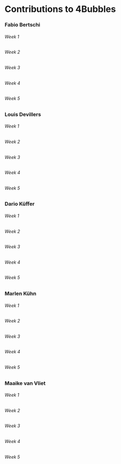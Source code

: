 # Contributions to 4Bubbles

### Fabio Bertschi 

###### Week 1
###### Week 2
###### Week 3
###### Week 4
###### Week 5


### Louis Devillers

###### Week 1
###### Week 2
###### Week 3
###### Week 4
###### Week 5

### Dario Küffer

###### Week 1
###### Week 2
###### Week 3
###### Week 4
###### Week 5

### Marlen Kühn

###### Week 1
###### Week 2
###### Week 3
###### Week 4
###### Week 5

### Maaike van Vliet

###### Week 1
###### Week 2
###### Week 3
###### Week 4
###### Week 5













